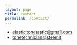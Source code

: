 ```yaml
---
layout: page
title: contact
permalink: /contact/
---
```


* [elastic.tonetastic@gmail.com](mailto:tonetech@protonmail.com)
* [tonetechnician@steemit](https://steemit.com/@tonetechnician)